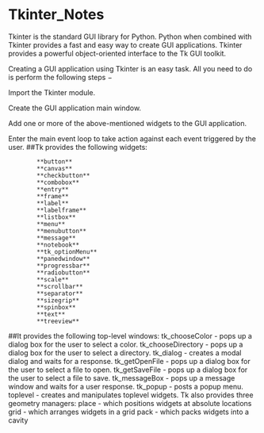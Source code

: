 # Tkinter_Notes
Tkinter is the standard GUI library for Python. Python when combined with Tkinter provides a fast and easy way to create GUI applications. Tkinter provides a powerful object-oriented interface to the Tk GUI toolkit.

Creating a GUI application using Tkinter is an easy task. All you need to do is perform the following steps −

Import the Tkinter module.

Create the GUI application main window.

Add one or more of the above-mentioned widgets to the GUI application.

Enter the main event loop to take action against each event triggered by the user.
##Tk provides the following widgets:

            **button**
            **canvas**
            **checkbutton**
            **combobox**
            **entry**
            **frame**
            **label**
            **labelframe**
            **listbox**
            **menu**
            **menubutton**
            **message**
            **notebook**
            **tk_optionMenu**
            **panedwindow**
            **progressbar**
            **radiobutton**
            **scale**
            **scrollbar**
            **separator**
            **sizegrip**
            **spinbox**
            **text**
            **treeview**
##It provides the following top-level windows:
tk_chooseColor - pops up a dialog box for the user to select a color.
tk_chooseDirectory - pops up a dialog box for the user to select a directory.
tk_dialog - creates a modal dialog and waits for a response.
tk_getOpenFile - pops up a dialog box for the user to select a file to open.
tk_getSaveFile - pops up a dialog box for the user to select a file to save.
tk_messageBox - pops up a message window and waits for a user response.
tk_popup - posts a popup menu.
toplevel - creates and manipulates toplevel widgets.
Tk also provides three geometry managers:
place - which positions widgets at absolute locations
grid - which arranges widgets in a grid
pack - which packs widgets into a cavity
